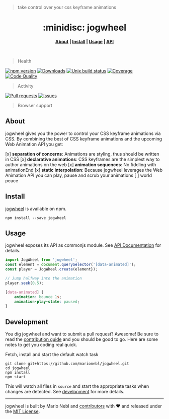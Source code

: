> take control over your css keyframe animations


<div align="center">
	<!-- <a href="https://github.com/marionebl/jogwheel#readme">
		<img width="200" src="https://cdn.rawgit.com/undefined/master/source/jogwheel.svg" />
	</a> -->
</div>
<h1 align="center">:minidisc: jogwheel</h1>
<p align="center">
	<b>
	<a href="#about" target="_blank">About</a> | <a href="#install" target="_blank">Install</a> | <a href="#usage" target="_blank">Usage</a> | <a href="./documentation/api.md" target="_blank">API</a>
	</b>
</p>
<br />


> Health

[![npm version][npm-image]][npm-url] [![Downloads][npm-dl-image]][npm-url]
[![Unix build status][ci-image]][ci-url] [![Coverage][coverage-image]][coverage-url] [![Code Quality][climate-image]][climate-url]

> Activity

[![Pull requests][pr-image]][pr-url] [![Issues][issue-image]][issue-url]

> Browser support



## About
jogwheel gives you the power to control your CSS keyframe animations via CSS. By combining the best of CSS keyframe animations and the upcoming Web Animation API you get:

[x] **separation of concerns**: Animations are styling, thus should be written in CSS
[x] **declarative animations**: CSS keyframes are the simplest way to author animations on the web
[x] **animation sequences**: No fiddling with animationEnd
[x] **static interpolation**: Because jogwheel leverages the Web Animation API you can play, pause and scrub your animations
[ ] world peace

## Install
[jogwheel](npm-url) is available on npm.
```
npm install --save jogwheel
```

## Usage
jogwheel exposes its API as commonjs module.
See [API Documentation](./documentation/api.md) for details.

```js
import JogWheel from 'jogwheel';
const element = document.querySelector('[data-animated]');
const player = JogWheel.create(element});

// Jump halfway into the animation
player.seek(0.5);
```

```css
[data-animated] {
	animation: bounce 1s;
	animation-play-state: paused;
}

```

## Development
You dig jogwheel and want to submit a pull request? Awesome!
Be sure to read the [contribution guide](./contributing.md) and you should be good to go.
Here are some notes to get you coding real quick.

Fetch, install and start the default watch task
```
git clone git+https://github.com/marionebl/jogwheel.git
cd jogwheel
npm install
npm start
```
This will watch all files in `source` and start the appropriate tasks when changes are detected.
See [development](./documentation/development.md) for more details.


---
jogwheel is built by Mario Nebl and [contributors](./documentation/contributors.md) with :heart:
and released under the [MIT License](./license.md).

[npm-url]: https://www.npmjs.org/package/jogwheel
[npm-image]: https://img.shields.io/npm/v/jogwheel.svg?style=flat-square
[npm-dl-image]: http://img.shields.io/npm/dm/jogwheel.svg?style=flat-square

[ci-url]: https://travis-ci.org/undefined
[ci-image]: https://img.shields.io/travis/undefined/master.svg?style=flat-square

[coverage-url]: https://coveralls.io/r/undefined
[coverage-image]: https://img.shields.io/coveralls/undefined.svg?style=flat-square
[climate-url]: https://codeclimate.com/github/undefined
[climate-image]: https://img.shields.io/codeclimate/github/undefined.svg?style=flat-square

[pr-url]: http://issuestats.com/github/undefined
[pr-image]: http://issuestats.com/github/undefined/badge/pr?style=flat-square
[issue-url]: https://github.com/marionebl/jogwheel/issues
[issue-image]: http://issuestats.com/github/undefined/badge/issue?style=flat-square

[dependency-manager-image]: https://img.shields.io/badge/tracks%20with-greenkeeper-3989c9.svg?style=flat-square
[dependency-manager-url]: https://github.com/greenkeeperio/greenkeeper
[release-manager-image]: https://img.shields.io/badge/releases%20with-semantic--release-3989c9.svg?style=flat-square
[release-manager-url]: https://github.com/semantic-release/semantic-release
[buildsystem-url]: https://github.com/flyjs/fly
[ecma-image]: https://img.shields.io/badge/babel%20stage-0-3989c9.svg?style=flat-square
[codestyle-url]: https://github.com/sindresorhus/xo
[codestyle-image]: https://img.shields.io/badge/code%20style-xo-3989c9.svg?style=flat-square
[license-url]: ./license.md
[license-image]: https://img.shields.io/badge/license-MIT-3989c9.svg?style=flat-square
[commitizen-url]: http://commitizen.github.io/cz-cli/
[commitizen-image]: https://img.shields.io/badge/commitizen-friendly-3989c9.svg?style=flat-square

[gitter-image]: https://img.shields.io/badge/gitter-join%20chat-3989c9.svg?style=flat-square
[gitter-url]: https://gitter.im/sinnerschrader/patternplate

